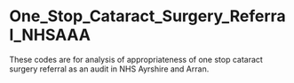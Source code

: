 # One_Stop_Cataract_Surgery_Referral_NHSAAA
These codes are for analysis of appropriateness of one stop cataract surgery referral as an audit in NHS Ayrshire and Arran.
